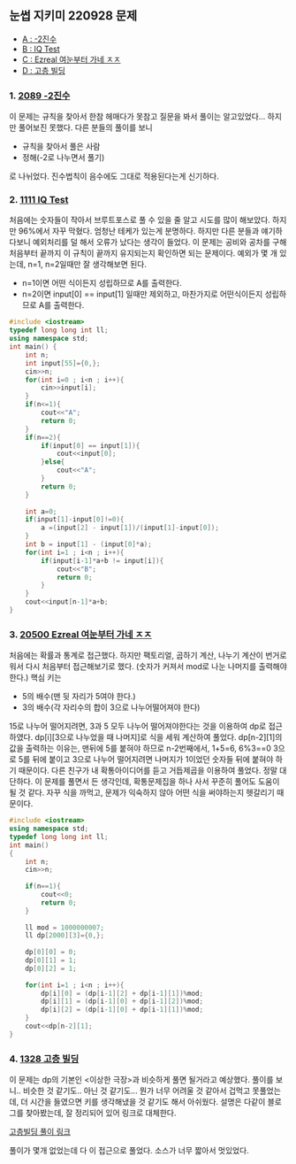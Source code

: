 

## 눈썹 지키미 220928 문제
- [A : -2진수](https://www.acmicpc.net/problem/2089)
- [B : IQ Test](https://www.acmicpc.net/problem/1111)
- [C : Ezreal 여눈부터 가네 ㅈㅈ](https://www.acmicpc.net/problem/20500)
- [D : 고층 빌딩](https://www.acmicpc.net/problem/1328)

### 1. [2089 -2진수](https://www.acmicpc.net/problem/2089)

이 문제는 규칙을 찾아서 한참 헤매다가 못참고 질문을 봐서 풀이는 알고있었다... 하지만 풀어보진 못했다.
다른 분들의 풀이를 보니 
- 규칙을 찾아서 풀은 사람
- 정해(-2로 나누면서 풀기)

로 나뉘었다. 진수법칙이 음수에도 그대로 적용된다는게 신기하다. 

### 2. [1111 IQ Test](https://www.acmicpc.net/problem/1111)
처음에는 숫자들이 작아서 브루트포스로 풀 수 있을 줄 알고 시도를 많이 해보았다. 하지만 96%에서 자꾸 막혔다. 엄청난 테케가 있는게 분명하다. 하지만 다른 분들과 얘기하다보니 예외처리를 덜 해서 오류가 났다는 생각이 들었다.
이 문제는 공비와 공차를 구해 처음부터 끝까지 이 규칙이 끝까지 유지되는지 확인하면 되는 문제이다. 예외가 몇 개 있는데, n=1, n=2일때만 잘 생각해보면 된다. 
- n=1이면 어떤 식이든지 성립하므로 A를 출력한다. 
- n=2이면 input[0] == input[1] 일때만 제외하고, 마찬가지로 어떤식이든지 성립하므로 A를 출력한다.

```c++
#include <iostream>
typedef long long int ll;
using namespace std;
int main() {
    int n;
    int input[55]={0,};
    cin>>n;
    for(int i=0 ; i<n ; i++){
        cin>>input[i];
    }
    if(n<=1){
        cout<<"A";
        return 0;
    }
    if(n==2){
        if(input[0] == input[1]){
            cout<<input[0];
        }else{
            cout<<"A";
        }
        return 0;
    }
    
    int a=0;
    if(input[1]-input[0]!=0){
        a =(input[2] - input[1])/(input[1]-input[0]);
    }
    int b = input[1] - (input[0]*a);
    for(int i=1 ; i<n ; i++){
        if(input[i-1]*a+b != input[i]){
            cout<<"B";
            return 0;
        }
    }
    cout<<input[n-1]*a+b;
}
```

### 3. [20500 Ezreal 여눈부터 가네 ㅈㅈ](https://www.acmicpc.net/problem/20500)
처음에는 확률과 통계로 접근했다. 하지만 팩토리얼, 곱하기 계산, 나누기 계산이 번거로워서 다시 처음부터 접근해보기로 했다. (숫자가 커져서 mod로 나눈 나머지를 출력해야한다.)
핵심 키는 
- 5의 배수(맨 뒷 자리가 5여야 한다.)
- 3의 배수(각 자리수의 합이 3으로 나누어떨어져야 한다)

15로 나누어 떨어지려면, 3과 5 모두 나누어 떨어져야한다는 것을 이용하여 dp로 접근하였다. 
dp[i][3으로 나누었을 때 나머지]로 식을 세워 계산하여 풀었다. dp[n-2][1]의 값을 출력하는 이유는, 맨뒤에 5를 붙혀야 하므로 n-2번째에서, 1+5=6, 6%3==0 3으로 5를 뒤에 붙이고 3으로 나누어 떨어지려면 나머지가 1이었던 숫자들 뒤에 붙혀야 하기 때문이다.
다른 친구가 내 확통아이디어를 듣고 거듭제곱을 이용하여 풀었다. 정말 대단하다.
이 문제를 풀면서 든 생각인데, 확통문제집을 하나 사서 꾸준히 풀어도 도움이 될 것 같다. 자꾸 식을 까먹고, 문제가 익숙하지 않아 어떤 식을 써야하는지 헷갈리기 때문이다.

```c++
#include <iostream>
using namespace std;
typedef long long int ll;
int main()
{
    int n;
    cin>>n;
    
    if(n==1){
        cout<<0;
        return 0;
    }
    
    ll mod = 1000000007;
    ll dp[2000][3]={0,};
    
    dp[0][0] = 0;
    dp[0][1] = 1;
    dp[0][2] = 1;
    
    for(int i=1 ; i<n ; i++){
        dp[i][0] = (dp[i-1][2] + dp[i-1][1])%mod;
        dp[i][1] = (dp[i-1][0] + dp[i-1][2])%mod;
        dp[i][2] = (dp[i-1][0] + dp[i-1][1])%mod;
    }
    cout<<dp[n-2][1];
}
```
### 4. [1328 고층 빌딩](https://www.acmicpc.net/problem/1328)
이 문제는 dp의 기본인 <이상한 극장>과 비슷하게 풀면 될거라고 예상했다. 풀이를  보니.. 비슷한 것 같기도.. 아닌 것 같기도... 뭔가 너무 어려울 것 같아서 겁먹고 못풀었는데, 더 시간을 들였으면 키를 생각해냈을 것 같기도 해서 아쉬웠다.
설명은 다같이 블로그를 찾아봤는데, 잘 정리되어 있어 링크로 대체한다.

[고층빌딩 풀이 링크](https://beginthread.tistory.com/151)

풀이가 몇개 없었는데 다 이 접근으로 풀었다. 소스가 너무 짧아서 멋있었다.